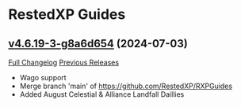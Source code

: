 # RestedXP Guides

## [v4.6.19-3-g8a6d654](https://github.com/RestedXP/RXPGuides/tree/8a6d654c4590e92942639fb351594a64fe846fda) (2024-07-03)
[Full Changelog](https://github.com/RestedXP/RXPGuides/compare/v4.6.19...8a6d654c4590e92942639fb351594a64fe846fda) [Previous Releases](https://github.com/RestedXP/RXPGuides/releases)

- Wago support  
- Merge branch 'main' of https://github.com/RestedXP/RXPGuides  
- Added August Celestial & Alliance Landfall Daillies  
